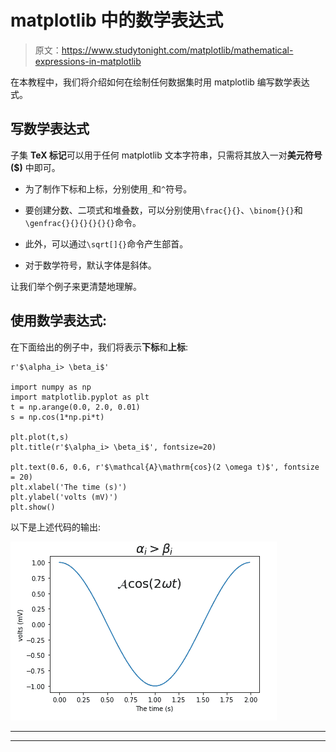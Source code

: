 # matplotlib 中的数学表达式

> 原文：<https://www.studytonight.com/matplotlib/mathematical-expressions-in-matplotlib>

在本教程中，我们将介绍如何在绘制任何数据集时用 matplotlib 编写数学表达式。

## 写数学表达式

子集 **TeX 标记**可以用于任何 matplotlib 文本字符串，只需将其放入一对**美元符号($)** 中即可。

*   为了制作下标和上标，分别使用`_`和`^`符号。

*   要创建分数、二项式和堆叠数，可以分别使用`\frac{}{}`、`\binom{}{}`和`\genfrac{}{}{}{}{}{}`命令。

*   此外，可以通过`\sqrt[]{}`命令产生部首。

*   对于数学符号，默认字体是斜体。

让我们举个例子来更清楚地理解。

## 使用数学表达式:

在下面给出的例子中，我们将表示**下标**和**上标**:

```
r'$\alpha_i> \beta_i$'

import numpy as np
import matplotlib.pyplot as plt
t = np.arange(0.0, 2.0, 0.01)
s = np.cos(1*np.pi*t)

plt.plot(t,s)
plt.title(r'$\alpha_i> \beta_i$', fontsize=20)

plt.text(0.6, 0.6, r'$\mathcal{A}\mathrm{cos}(2 \omega t)$', fontsize = 20)
plt.xlabel('The time (s)')
plt.ylabel('volts (mV)')
plt.show()
```

以下是上述代码的输出:

![using mathematical expression matplotlib example](img/ab87e6ec0f0556f64b2a68513a2963b3.png)

* * *

* * *